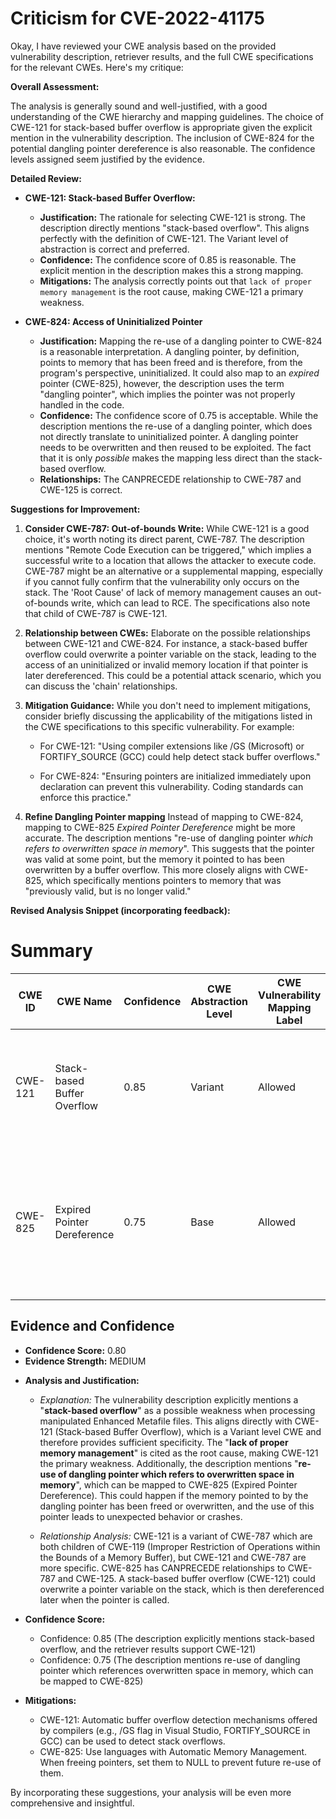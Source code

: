 # Criticism for CVE-2022-41175

Okay, I have reviewed your CWE analysis based on the provided vulnerability description, retriever results, and the full CWE specifications for the relevant CWEs. Here's my critique:

**Overall Assessment:**

The analysis is generally sound and well-justified, with a good understanding of the CWE hierarchy and mapping guidelines. The choice of CWE-121 for stack-based buffer overflow is appropriate given the explicit mention in the vulnerability description.  The inclusion of CWE-824 for the potential dangling pointer dereference is also reasonable. The confidence levels assigned seem justified by the evidence.

**Detailed Review:**

*   **CWE-121: Stack-based Buffer Overflow:**

    *   **Justification:**  The rationale for selecting CWE-121 is strong. The description directly mentions "stack-based overflow". This aligns perfectly with the definition of CWE-121. The Variant level of abstraction is correct and preferred.
    *   **Confidence:** The confidence score of 0.85 is reasonable. The explicit mention in the description makes this a strong mapping.
    *   **Mitigations:**  The analysis correctly points out that `lack of proper memory management` is the root cause, making CWE-121 a primary weakness.

*   **CWE-824: Access of Uninitialized Pointer**
    *   **Justification:** Mapping the re-use of a dangling pointer to CWE-824 is a reasonable interpretation.  A dangling pointer, by definition, points to memory that has been freed and is therefore, from the program's perspective, uninitialized.  It could also map to an *expired* pointer (CWE-825), however, the description uses the term "dangling pointer", which implies the pointer was not properly handled in the code.
    *   **Confidence:** The confidence score of 0.75 is acceptable. While the description mentions the re-use of a dangling pointer, which does not directly translate to uninitialized pointer. A dangling pointer needs to be overwritten and then reused to be exploited. The fact that it is only *possible* makes the mapping less direct than the stack-based overflow.
    *   **Relationships:** The CANPRECEDE relationship to CWE-787 and CWE-125 is correct.

**Suggestions for Improvement:**

1.  **Consider CWE-787: Out-of-bounds Write:**  While CWE-121 is a good choice, it's worth noting its direct parent, CWE-787. The description mentions "Remote Code Execution can be triggered," which implies a successful write to a location that allows the attacker to execute code. CWE-787 might be an alternative or a supplemental mapping, especially if you cannot fully confirm that the vulnerability only occurs on the stack. The 'Root Cause' of lack of memory management causes an out-of-bounds write, which can lead to RCE. The specifications also note that child of CWE-787 is CWE-121.

2.  **Relationship between CWEs:** Elaborate on the possible relationships between CWE-121 and CWE-824. For instance, a stack-based buffer overflow could overwrite a pointer variable on the stack, leading to the access of an uninitialized or invalid memory location if that pointer is later dereferenced. This could be a potential attack scenario, which you can discuss the 'chain' relationships.

3.  **Mitigation Guidance:** While you don't need to implement mitigations, consider briefly discussing the applicability of the mitigations listed in the CWE specifications to this specific vulnerability. For example:

    *   For CWE-121: "Using compiler extensions like /GS (Microsoft) or FORTIFY_SOURCE (GCC) could help detect stack buffer overflows."

    *   For CWE-824: "Ensuring pointers are initialized immediately upon declaration can prevent this vulnerability. Coding standards can enforce this practice."

4.  **Refine Dangling Pointer mapping** Instead of mapping to CWE-824, mapping to CWE-825 *Expired Pointer Dereference* might be more accurate. The description mentions "re-use of dangling pointer *which refers to overwritten space in memory*". This suggests that the pointer was valid at some point, but the memory it pointed to has been overwritten by a buffer overflow. This more closely aligns with CWE-825, which specifically mentions pointers to memory that was "previously valid, but is no longer valid."

**Revised Analysis Snippet (incorporating feedback):**

# Summary
| CWE ID | CWE Name | Confidence | CWE Abstraction Level | CWE Vulnerability Mapping Label | CWE-Vulnerability Mapping Notes |
|---|---|---|---|---|---|
| CWE-121 | Stack-based Buffer Overflow | 0.85 | Variant | Allowed | Root cause due to **lack of proper memory management** leading to a **stack-based buffer overflow** |
| CWE-825 | Expired Pointer Dereference | 0.75 | Base | Allowed | Secondary weakness, possible **re-use of dangling pointer** which references memory overwritten by the buffer overflow. |

## Evidence and Confidence

*   **Confidence Score:** 0.80
*   **Evidence Strength:** MEDIUM

- **Analysis and Justification:**  
  - *Explanation:* The vulnerability description explicitly mentions a "**stack-based overflow**" as a possible weakness when processing manipulated Enhanced Metafile files. This aligns directly with CWE-121 (Stack-based Buffer Overflow), which is a Variant level CWE and therefore provides sufficient specificity. The "**lack of proper memory management**" is cited as the root cause, making CWE-121 the primary weakness. Additionally, the description mentions "**re-use of dangling pointer which refers to overwritten space in memory**", which can be mapped to CWE-825 (Expired Pointer Dereference). This could happen if the memory pointed to by the dangling pointer has been freed or overwritten, and the use of this pointer leads to unexpected behavior or crashes.
  
  - *Relationship Analysis:* CWE-121 is a variant of CWE-787 which are both children of CWE-119 (Improper Restriction of Operations within the Bounds of a Memory Buffer), but CWE-121 and CWE-787 are more specific. CWE-825 has CANPRECEDE relationships to CWE-787 and CWE-125. A stack-based buffer overflow (CWE-121) could overwrite a pointer variable on the stack, which is then dereferenced later when the pointer is called.

- **Confidence Score:**  
  - Confidence: 0.85 (The description explicitly mentions stack-based overflow, and the retriever results support CWE-121)
  - Confidence: 0.75 (The description mentions re-use of dangling pointer which references overwritten space in memory, which can be mapped to CWE-825)

- **Mitigations:**
    - CWE-121: Automatic buffer overflow detection mechanisms offered by compilers (e.g., /GS flag in Visual Studio, FORTIFY_SOURCE in GCC) can be used to detect stack overflows.
    - CWE-825: Use languages with Automatic Memory Management. When freeing pointers, set them to NULL to prevent future re-use of them.

By incorporating these suggestions, your analysis will be even more comprehensive and insightful.
